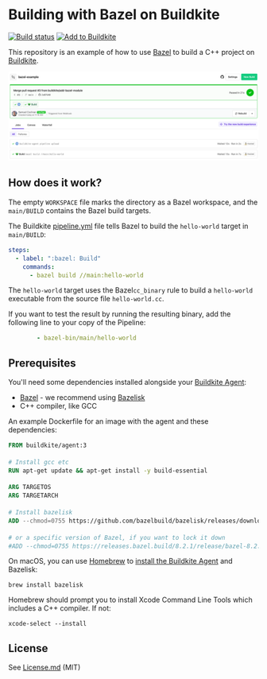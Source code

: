 # Building with Bazel on Buildkite

[![Build status](https://badge.buildkite.com/e21216a03d600c23dbc8329539efc088264fae90e5a81940f2.svg?branch=main)](https://buildkite.com/buildkite/bazel-example)
[![Add to Buildkite](https://buildkite.com/button.svg)](https://buildkite.com/new)

This repository is an example of how to use [Bazel](https://bazel.build) to build a C++ project on [Buildkite](https://buildkite.com).

<a href="https://buildkite.com/buildkite/bazel-example/builds/3"><img width="1491" alt="Screenshot of Buildkite Bazel example pipeline" src=".buildkite/screenshot.png" /></a>

## How does it work?

The empty `WORKSPACE` file marks the directory as a Bazel workspace, and the `main/BUILD` contains the Bazel build targets.

The Buildkite [pipeline.yml](.buildkite/pipeline.yml) file tells Bazel to build the `hello-world` target in `main/BUILD`:

```yml
steps:
  - label: ":bazel: Build"
    commands:
      - bazel build //main:hello-world
```

The `hello-world` target uses the Bazel`cc_binary` rule to build a `hello-world` executable from the source file `hello-world.cc`.

If you want to test the result by running the resulting binary, add the following line to your copy of the Pipeline:

```yml
        - bazel-bin/main/hello-world
```

## Prerequisites

You'll need some dependencies installed alongside your [Buildkite Agent](https://buildkite.com/docs/agent/v3):

- [Bazel](https://bazel.build) - we recommend using [Bazelisk](https://github.com/bazelbuild/bazelisk)
- C++ compiler, like GCC

An example Dockerfile for an image with the agent and these dependencies:

```Dockerfile
FROM buildkite/agent:3

# Install gcc etc
RUN apt-get update && apt-get install -y build-essential

ARG TARGETOS
ARG TARGETARCH

# Install bazelisk
ADD --chmod=0755 https://github.com/bazelbuild/bazelisk/releases/download/v1.26.0/bazelisk-${TARGETOS}-${TARGETARCH} /usr/local/bin/bazel

# or a specific version of Bazel, if you want to lock it down
#ADD --chmod=0755 https://releases.bazel.build/8.2.1/release/bazel-8.2.1-${TARGETOS}-${TARGETARCH} /usr/local/bin/bazel
```

On macOS, you can use [Homebrew](https://brew.sh) to [install the Buildkite Agent](https://buildkite.com/docs/agent/v3/macos) and Bazelisk:

```
brew install bazelisk
```

Homebrew should prompt you to install Xcode Command Line Tools which includes a C++ compiler. If not:

```
xcode-select --install
```

## License

See [License.md](License.md) (MIT)
